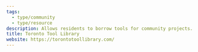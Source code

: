 ```yaml
---
tags:
  - type/community
  - type/resource
description: Allows residents to borrow tools for community projects.
title: Toronto Tool Library
website: https://torontotoollibrary.com/
---
```



